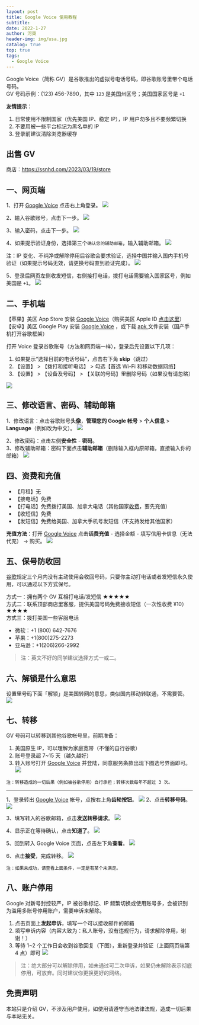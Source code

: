 ```yaml
---
layout: post
title: Google Voice 使用教程
subtitle: 
date: 2022-1-27
author: 河東
header-img: img/usa.jpg
catalog: true
top: true
tags:
  - Google Voice
---
```


Google Voice（简称 GV）是谷歌推出的虚拟号电话号码，即谷歌账号里带个电话号码。\
GV 号码示例：‪(123) 456-7890‬，其中 `123` 是美国州区号；美国国家区号是 `+1`

**友情提示**：
1. 日常使用不限制国家（优先美国 IP、稳定 IP），IP 用户勿多且不要频繁切换
2. 不要用被一些平台标记为黑名单的 IP
3. 登录前建议清除浏览器缓存

## 出售 GV

商店：<https://ssnhd.com/2023/03/19/store>

## 一、网页端
1、打开 [Google Voice](https://voice.google.com/) 点击右上角登录。
![](https://i.imgur.com/hKlI2aB.png)

2、输入谷歌账号，点击下一步。
![](https://i.imgur.com/2kefGOI.png)

3、输入密码，点击下一步。
![](https://i.imgur.com/Og34aqT.png)

4、如果提示验证身份，选择第三个`确认您的辅助邮箱`，输入辅助邮箱。
![](https://i.imgur.com/1UVxM4G.png)

注：IP 变化、不纯净或解除停用后谷歌会要求验证，选择中国并输入国内手机号验证（如果提示号码无效，请更换号码直到验证完成）。
![](https://i.imgur.com/YY09hlM.jpg)

5、登录后网页左侧收发短信，右侧接打电话，拨打电话需要输入国家区号，例如美国是 `+1`。
![](https://i.imgur.com/IrB7dd5.png)

## 二、手机端

【苹果】美区 App Store 安装 [Google Voice](https://apps.apple.com/us/app/google-voice/id318698524)（购买美区 Apple ID [点击这里](https://ssnhd.com/2023/03/19/store)）\
【安卓】美区 Google Play 安装 [Google Voice](https://play.google.com/store/apps/details?id=com.google.android.apps.googlevoice&hl=zh&gl=US) ，或下载 [apk ](https://apkpure.com/search?q=Google+Voice)文件安装（国产手机打开谷歌框架）

打开 Voice 登录谷歌账号（方法和网页端一样），登录后先设置以下几项：
1. 如果提示“选择目前的电话号码”，点击右下角 **skip**（跳过）
2. 【设置】 > 【拨打和接听电话】 > 勾选【首选 Wi-Fi 和移动数据网络】
3. 【设置】 > 【设备及号码】 > 【关联的号码】里删除号码（如果没有请忽略）

![](https://i.imgur.com/FIXfG4B.jpg)

## 三、修改语言、密码、辅助邮箱



1、修改语言：点击谷歌账号**头像**，**管理您的 Google 帐号** > **个人信息** > **Language**（例如改为中文）。
![](https://i.imgur.com/oMYAOmY.png)


2、修改密码：点击左侧**安全性** - **密码**。\
3、修改辅助邮箱：密码下面点击**辅助邮箱**（删除输入框内原邮箱，直接输入你的邮箱）
![](https://i.imgur.com/dmWyVKU.png)

  
## 四、资费和充值
- 【月租】无
- 【接电话】免费
- 【打电话】免费拨打美国、加拿大电话（其他国家[收费](https://voice.google.com/u/0/rates?pli=1)，要先充值）
- 【收短信】免费
- 【发短信】免费给美国、加拿大手机号发短信（不支持发给其他国家）

**充值方法**：打开 [Google Voice](https://voice.google.com/u/3/billing) 点击**话费充值** - 选择金额 - 填写信用卡信息（无法代充） → 购买。
![](https://i.imgur.com/5WiCJVa.png)

## 五、保号防收回
[谷歌](https://support.google.com/voice/answer/9230450)规定三个月内没有主动使用会收回号码，只要你主动打电话或者发短信永久使用，可以通过以下方式保号。

方式一：拥有两个 GV 互相打电话/发短信 ★★★★★\
方式二：联系顶部商店里客服，提供美国号码免费接收短信（一次性收费 ¥10）★★★★\
方式三：拨打美国一些客服电话
- 微软：+1 (800) 642-7676
- 苹果：+1(800)275-2273
- 亚马逊：+1(206)266-2992

>注：英文不好的同学建议选择方式一或二。


## 六、解锁是什么意思

设置里号码下面「解锁」是美国转网的意思，类似国内移动转联通，不需要管。
![](https://i.imgur.com/ypfY4w3.png)


## 七、转移
GV 号码可以转移到其他谷歌帐号里，前期准备：
1. 美国原生 IP，可以理解为家庭宽带（不懂的自行谷歌）
2. 账号登录超 7~15 天（越久越好）
3. 转入账号打开 [Google Voice](https://voice.google.com/u/0/messages) 并登陆，同意服务条款出现下图选号界面即可。
![](https://i.imgur.com/b7Iiwn2.png)

`注：转移造成的一切后果（例如被谷歌停用）自行承担；转移次数每年不超过 3 次。`

---

1、登录转出 [Google Voice](https://voice.google.com/u/0/messages) 帐号，点按右上角**齿轮按钮**。
![](https://i.imgur.com/FpZ4KxH.png)
2、点击**转移号码**。
![](https://i.imgur.com/OASFgdA.png)

3、填写转入的谷歌邮箱，点击**发送转移请求**。
![](https://i.imgur.com/dnPKT2H.png)


4、显示正在等待确认，点击**知道了**。
![](https://i.imgur.com/YbWLJgg.png)

5、回到转入 Google Voice 页面，点击左下角**查看**。
![](https://i.imgur.com/Yl00SOG.png)

6、点击**接受**，完成转移。
![](https://i.imgur.com/naiWfji.png)

`注：如果未成功，请查看上面条件，一定是有某个未满足。`



## 八、账户停用

Google 对新号封控较严，IP 被谷歌标记、IP 频繁切换或使用账号多，会被识别为滥用多账号停用账户，需要申诉来解除。

1. 点击页面上**发起申诉**，填写一个可以接收邮件的邮箱
2. 填写申诉内容（内容大致为：私人账号，没有违规行为，请求解除停用，谢谢！）
3. 等待 1~2 个工作日会收到谷歌回复（下图），重新登录并验证（上面网页端第 4 点）即可
![](https://i.imgur.com/gff36TA.png)

>注：绝大部分可以解除停用，如未通过可二次申诉，如果仍未解除表示彻底停用，可放弃。同时建议你更换更好的网络。


## 免责声明

本站只是介绍 GV，不涉及用户使用，如使用请遵守当地法律法规，造成一切后果与本站无关。

